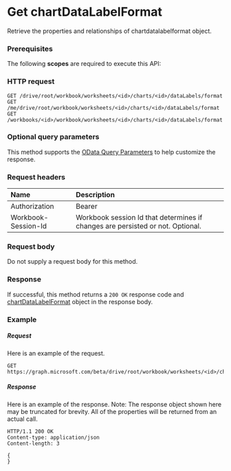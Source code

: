 # Get chartDataLabelFormat

Retrieve the properties and relationships of chartdatalabelformat object.
### Prerequisites
The following **scopes** are required to execute this API: 
### HTTP request
<!-- { "blockType": "ignored" } -->
```http
GET /drive/root/workbook/worksheets/<id>/charts/<id>/dataLabels/format
GET /me/drive/root/workbook/worksheets/<id>/charts/<id>/dataLabels/format
GET /workbooks/<id>/workbook/worksheets/<id>/charts/<id>/dataLabels/format
```
### Optional query parameters
This method supports the [OData Query Parameters](http://graph.microsoft.io/docs/overview/query_parameters) to help customize the response.

### Request headers
| Name      |Description|
|:----------|:----------|
| Authorization  | Bearer <code>|
| Workbook-Session-Id  | Workbook session Id that determines if changes are persisted or not. Optional.|

### Request body
Do not supply a request body for this method.
### Response
If successful, this method returns a `200 OK` response code and [chartDataLabelFormat](../resources/chartdatalabelformat.md) object in the response body.
### Example
##### Request
Here is an example of the request.
<!-- {
  "blockType": "request",
  "name": "get_chartdatalabelformat"
}-->
```http
GET https://graph.microsoft.com/beta/drive/root/workbook/worksheets/<id>/charts/<id>/dataLabels/format
```
##### Response
Here is an example of the response. Note: The response object shown here may be truncated for brevity. All of the properties will be returned from an actual call.
<!-- {
  "blockType": "response",
  "truncated": true,
  "@odata.type": "microsoft.graph.chartdatalabelformat"
} -->
```http
HTTP/1.1 200 OK
Content-type: application/json
Content-length: 3

{
}
```

<!-- uuid: 8fcb5dbc-d5aa-4681-8e31-b001d5168d79
2015-10-25 14:57:30 UTC -->
<!-- {
  "type": "#page.annotation",
  "description": "Get chartDataLabelFormat",
  "keywords": "",
  "section": "documentation",
  "tocPath": ""
}-->